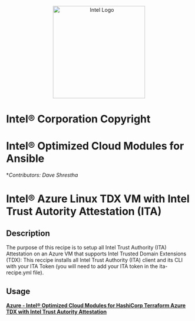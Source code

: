 <p align="center">
  <img src="https://github.com/intel/optimized-cloud-recipes/blob/main/images/logo-classicblue-800px.png?raw=true" alt="Intel Logo" width="250"/>
</p>

# Intel® Corporation Copyright

# Intel® Optimized Cloud Modules for Ansible

**Contributors: Dave Shrestha*

# Intel®  Azure Linux TDX VM with Intel Trust Autority Attestation (ITA)

## Description 

The purpose of this recipe is to setup all Intel Trust Authority (ITA) Attestation on an Azure VM that supports Intel Trusted Domain Extensions (TDX): This reccipe installs all Intel Trust Authority (ITA) client and its CLI with your ITA Token (you will need to add your ITA token in the ita-recipe.yml file). 



## Usage

[**Azure - Intel® Optimized Cloud Modules for HashiCorp Terraform Azure TDX with Intel Trust Autority Attestation**](https://github.com/intel/terraform-intel-azure-linux-vm/tree/ds-terraform-intel-azure-tdx-attestation-linux-vm/examples/azure-linux-tdx-ita-attestation-vm) 

